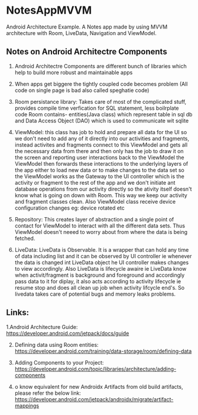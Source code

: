 # NotesAppMVVM
Android Architecture Example. A Notes app made by using MVVM architecture with Room, LiveData, Navigation and ViewModel.

## Notes on Android Architectre Components 

1. Android Architectre Components are different bunch of libraries which help to build more robust and maintainable apps

2. When apps get biggere the tightly coupled code becomes problem (All code on single page is bad also called speghatie code)

3. Room persistance library: Takes care of most of the complicated stuff, provides compile time verfication for SQL statement, less boilrplate code
Room contains- entities(Java class) which represent table in sql db and Data Access Object (DAO)  which is used to communicate wit sqlite

4. ViewModel: this class has job to hold and prepare all data for the UI so we don't need to add any of it directly into our activities and fragments, instead activites and fragments
connect to this ViewModel and gets all the necessary data from there and then only has the job to draw it on the screen and reporting user interactions back to the ViewModel
the ViewModel then forwards these interactions to the underlying layers of the app either to load new data or to make changes to the data set so the ViewModel works as the Gateway
to the UI controller which is the activity or fragment to the rest of the app and we don't initiate ant database operations from our activity directly so the ativity itself doesn't know
what is going on down with Room. This way we keep our activity and fragment classes clean. Also ViewModel class receive device configuration changes eg: device rotated etc

5. Repository: This creates layer of abstraction and a single point of contact for ViewModel to interact with all the different data sets. Thus ViewModel doesn't neeed to worry
about from where the data is being fetched.

6. LiveData: LiveData is Observable. It is a wrapper that can hold any time of data including list and it can be observed by UI controller ie whenever the data is changed int LiveData object he UI controller
makes changes to view accordingly. Also LiveData is lifecycle awaire ie LiveData know when activit/fragment is background and foreground and accordingly pass data to it for
diplay, it also acts according to activity lifecycle ie resume stop and does all clean up job when  activity lifcycle end's. So livedata takes care of potential bugs and memory leaks problems.


## Links:

1.Android Architecture Guide: https://developer.android.com/jetpack/docs/guide

2. Defining data using Room entities: https://developer.android.com/training/data-storage/room/defining-data

3. Adding Components to your Project: https://developer.android.com/topic/libraries/architecture/adding-components

4. o know equivalent for new Androidx Artifacts from old build artifacts, please refer the below link: https://developer.android.com/jetpack/androidx/migrate/artifact-mappings
